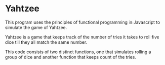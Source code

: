 # Yahtzee
This program uses the principles of functional programming in Javascript to simulate the game of Yahtzee.

Yahtzee is a game that keeps track of the number of tries it takes to roll five dice till they all match the same number.

This code consists of two distinct functions, one that simulates rolling a group of dice and another function that keeps count of the tries.
